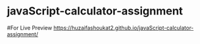 # javaScript-calculator-assignment
#For Live Preview
https://huzaifashoukat2.github.io/javaScript-calculator-assignment/
